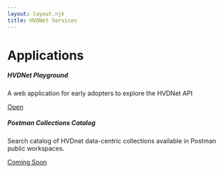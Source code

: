 ```yaml
---
layout: layout.njk
title: HVDNet Services
---
```


<h1>Applications</h1>

<div class="row mb-4">
  <div class="col-md-4 d-flex">
    <div class="card text-white bg-secondary mb-3 w-100 h-100 d-flex flex-column">
      <div class="card-body flex-grow-1">
        <h5 class="card-title">HVDNet Playground</h5>
        <p class="card-text">A web application for early adopters to explore the HVDNet API</p>
      </div>
      <div class="card-footer bg-primary text-center">
        <a href="https://www.highvaluedata.net/playground" target="_blank"rel="noopener noreferrer"class="btn btn-primary btn-sm">
          Open
        </a>
      </div>
    </div>
  </div>
  <div class="col-md-4 d-flex">
    <div class="card text-white bg-secondary mb-3 w-100 h-100 d-flex flex-column">
      <div class="card-body flex-grow-1">
        <h5 class="card-title">Postman Collections Catalog</h5>
        <p class="card-text">Search catalog of HVDnet data-centric collections available in Postman public workspaces.</p>
      </div>
      <div class="card-footer bg-primary text-center">
        <a href="#" target="_blank"rel="noopener noreferrer"class="btn btn-primary btn-sm">
          Coming Soon
        </a>
      </div>
    </div>
  </div>
</div>


